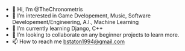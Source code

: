 - 👋 Hi, I’m @TheChronometris
- 👀 I’m interested in Game Dvelopement, Music, Software Developement/Engineering, A.I., Machine Learning
- 🌱 I’m currently learning Django, C++
- 💞️ I’m looking to collaborate on any beginner projects to learn more.
- 📫 How to reach me bstaton1994@gmail.com

<!---
TheChronometris/TheChronometris is a ✨ special ✨ repository because its `README.md` (this file) appears on your GitHub profile.
You can click the Preview link to take a look at your changes.
--->
